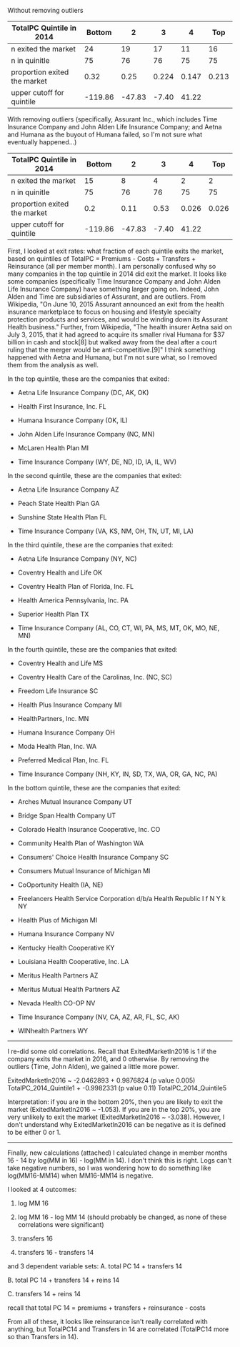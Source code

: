 
Without removing outliers

| TotalPC Quintile in 2014 | Bottom | 2 | 3 | 4 | Top |
|------------------------------|---------|--------|-------|-------|-------|
| n exited the market | 24 | 19 | 17 | 11 | 16 |
| n in quinitle | 75 | 76 | 76 | 75 | 75 |
| proportion exited the market | 0.32 | 0.25 | 0.224 | 0.147 | 0.213 |
| upper cutoff for quintile | -119.86 | -47.83 | -7.40 | 41.22 |  |

With removing outliers (specifically, Assurant Inc., which includes Time Insurance Company and John Alden Life Insurance Company; and Aetna and Humana as the buyout of Humana failed, so I'm not sure what eventually happened...)

| TotalPC Quintile in 2014 | Bottom | 2 | 3 | 4 | Top |
|------------------------------|---------|--------|-------|-------|-------|
| n exited the market | 15 | 8 | 4 | 2 | 2 |
| n in quinitle | 75 | 76 | 76 | 75 | 75 |
| proportion exited the market | 0.2 | 0.11 | 0.53 | 0.026 | 0.026 |
| upper cutoff for quintile | -119.86 | -47.83 | -7.40 | 41.22 |  |

First, I looked at exit rates: what fraction of each quintile exits the market, based on quintiles of TotalPC = Premiums - Costs + Transfers + Reinsurance (all per member month). I am personally confused why so many companies in the top quintile in 2014 did exit the market. It looks like some companies (specifically Time Insurance Company and John Alden Life Insurance Company) have something larger going on. Indeed, John Alden and Time are subsidiaries of Assurant, and are outliers. From Wikipedia, "On June 10, 2015 Assurant announced an exit from the health insurance marketplace to focus on housing and lifestyle specialty protection products and services, and would be winding down its Assurant Health business." Further, from Wikipedia, "The health insurer Aetna said on July 3, 2015, that it had agreed to acquire its smaller rival Humana for $37 billion in cash and stock[8] but walked away from the deal after a court ruling that the merger would be anti-competitive.[9]" I think something happened with Aetna and Humana, but I'm not sure what, so I removed them from the analysis as well.

In the top quintile, these are the companies that exited:

- Aetna Life Insurance Company	(DC, AK, OK)

- Health First Insurance, Inc.	FL

- Humana Insurance Company	(OK, IL)

- John Alden Life Insurance Company	(NC, MN)

- McLaren Health Plan	MI

- Time Insurance Company	(WY, DE, ND, ID, IA, IL, WV)

In the second quintile, these are the companies that exited:

- Aetna Life Insurance Company	AZ

- Peach State Health Plan	GA

- Sunshine State Health Plan	FL

- Time Insurance Company	(VA, KS, NM, OH, TN, UT, MI, LA)

In the third quintile, these are the companies that exited:

- Aetna Life Insurance Company	(NY, NC)

- Coventry Health and Life	OK

- Coventry Health Plan of Florida, Inc.	FL

- Health America Pennsylvania, Inc.	PA

- Superior Health Plan	TX

- Time Insurance Company	(AL, CO, CT, WI, PA, MS, MT, OK, MO, NE, MN)

In the fourth quintile, these are the companies that exited:

- Coventry Health and Life	MS

- Coventry Health Care of the Carolinas, Inc.	(NC, SC)

- Freedom Life Insurance	SC

- Health Plus Insurance Company	MI

- HealthPartners, Inc.	MN

- Humana Insurance Company	OH

- Moda Health Plan, Inc.	WA

- Preferred Medical Plan, Inc.	FL

- Time Insurance Company	(NH, KY, IN, SD, TX, WA, OR, GA, NC, PA)

In the bottom quintile, these are the companies that exited:

- Arches Mutual Insurance Company	UT

- Bridge Span Health Company	UT

- Colorado Health Insurance Cooperative, Inc.	CO

- Community Health Plan of Washington	WA

- Consumers' Choice Health Insurance Company	SC

- Consumers Mutual Insurance of Michigan	MI

- CoOportunity Health	(IA, NE)

- Freelancers Health Service Corporation d/b/a Health Republic I f N Y k	NY

- Health Plus of Michigan	MI

- Humana Insurance Company	NV

- Kentucky Health Cooperative	KY

- Louisiana Health Cooperative, Inc.	LA

- Meritus Health Partners	AZ

- Meritus Mutual Health Partners	AZ

- Nevada Health CO-OP	NV

- Time Insurance Company	(NV, CA, AZ, AR, FL, SC, AK)

- WINhealth Partners	WY

- - -

I re-did some old correlations. Recall that ExitedMarketIn2016 is 1 if the company exits the market in 2016, and 0 otherwise. By removing the outliers (Time, John Alden), we gained a little more power. 

ExitedMarketIn2016 ~ -2.0462893 + 0.9876824  (p value 0.005) TotalPC_2014_Quintile1  + -0.9982331 (p value 0.11) TotalPC_2014_Quintile5

Interpretation: if you are in the bottom 20%, then you are likely to exit the market (ExitedMarketIn2016 ~ -1.053). If you are in the top 20%, you are very unlikely to exit the market (ExitedMarketIn2016 ~ -3.038). However, I don't understand why ExitedMarketIn2016 can be negative as it is defined to be either 0 or 1.

- - -

Finally, new calculations (attached)
I calculated change in member months 16 - 14 by log(MM in 16) - log(MM in 14). I don't think this is right. Logs can't take negative numbers, so I was wondering how to do something like log(MM16-MM14) when MM16-MM14 is negative. 

I looked at 4 outcomes:

1. log MM 16

2. log MM 16 - log MM 14 (should probably be changed, as none of these correlations were significant)

3. transfers 16

4. transfers 16 - transfers 14

and 3 dependent variable sets:
A. total PC 14 + transfers 14

B. total PC 14 + transfers 14 + reins 14

C. transfers 14 + reins 14

recall that total PC 14 = premiums + transfers + reinsurance - costs

From all of these, it looks like reinsurance isn't really correlated with anything, but TotalPC14 and Transfers in 14 are correlated (TotalPC14 more so than Transfers in 14).